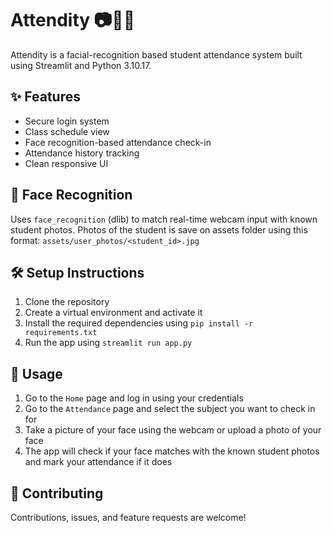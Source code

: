 # Attendity 📷🧑‍🏫

Attendity is a facial-recognition based student attendance system built using Streamlit and Python 3.10.17.

## ✨ Features

- Secure login system
- Class schedule view
- Face recognition-based attendance check-in
- Attendance history tracking
- Clean responsive UI

## 🧠 Face Recognition

Uses `face_recognition` (dlib) to match real-time webcam input with known student photos.
Photos of the student is save on assets folder using this format: `assets/user_photos/<student_id>.jpg`

## 🛠 Setup Instructions

1. Clone the repository
2. Create a virtual environment and activate it
3. Install the required dependencies using `pip install -r requirements.txt`
4. Run the app using `streamlit run app.py`

## 📝 Usage

1. Go to the `Home` page and log in using your credentials
2. Go to the `Attendance` page and select the subject you want to check in for
3. Take a picture of your face using the webcam or upload a photo of your face
4. The app will check if your face matches with the known student photos and mark your attendance if it does

## 🤝 Contributing

Contributions, issues, and feature requests are welcome!
